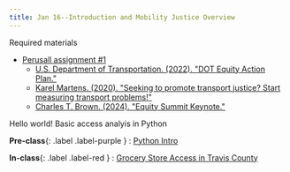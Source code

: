 ```yaml
---
title: Jan 16--Introduction and Mobility Justice Overview
---
```


Required materials  
* [Perusall assignment #1](https://utexas.instructure.com/courses/1410081/assignments/6953256)  
    * [U.S. Department of Transportation. (2022). "DOT Equity Action Plan."](https://www.transportation.gov/sites/dot.gov/files/2022-04/Equity_Action_Plan.pdf)
    * [Karel Martens. (2020). "Seeking to promote transport justice? Start measuring transport problems!"](https://www.youtube.com/watch?v=B2kxy6cBjxc)
    * [Charles T. Brown. (2024). "Equity Summit Keynote."](https://www.youtube.com/watch?v=zWUn-Q0j_iI&t=1167s)

Hello world! Basic access analyis in Python

**Pre-class**{: .label .label-purple }
: [Python Intro](https://colab.research.google.com/drive/1-ylSsNKmzE0cVfx-1nfTn6k6H8VqU8bh?usp=sharing)

**In-class**{: .label .label-red }
: [Grocery Store Access in Travis County](https://colab.research.google.com/drive/1LekNDagbs-jXQ5O84JxBPY52EriXiVCF?usp=sharing)